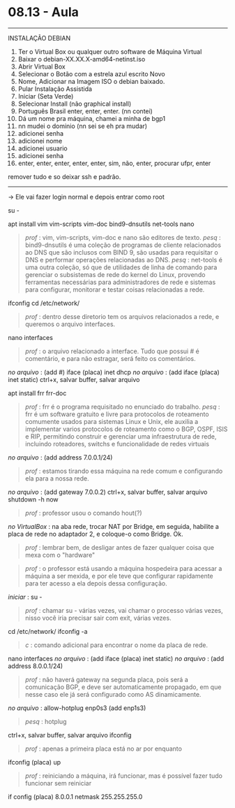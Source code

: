 # 08.13 - Aula

---

INSTALAÇÃO DEBIAN

1. Ter o Virtual Box ou qualquer outro software de Máquina Virtual
2. Baixar o debian-XX.XX.X-amd64-netinst.iso
3. Abrir Virtual Box
4. Selecionar o Botão com a estrela azul escrito Novo
5. Nome, Adicionar na Imagem ISO o debian baixado.
6. Pular Instalação Assistida
7. Iniciar (Seta Verde)
8. Selecionar Install (não graphical install)
9. Português Brasil enter, enter, enter. (nn contei)
10. Dá um nome pra máquina, chamei a minha de bgp1
11. nn mudei o dominio (nn sei se eh pra mudar)
12. adicionei senha
13. adicionei nome
14. adicionei usuario
15. adicionei senha
16. enter, enter, enter, enter, enter, sim, não, enter, procurar ufpr, enter


remover tudo e so deixar ssh e padrão.

---

-> Ele vai fazer login normal e depois entrar como root

su -

apt install vim vim-scripts vim-doc bind9-dnsutils net-tools nano

> *prof* : vim, vim-scripts, vim-doc e nano são editores de texto.
> *pesq* : bind9-dnsutils é uma coleção de programas de cliente relacionados ao DNS que são inclusos com BIND 9, são usadas para requisitar o DNS e performar operações relacionadas ao DNS.
> *pesq* : net-tools é uma outra coleção, só que de utilidades de linha de comando para gerenciar o subsistemas de rede do kernel do Linux, provendo ferramentas necessárias para administradores de rede e sistemas para configurar, monitorar e testar coisas relacionadas a rede.

ifconfig
cd /etc/network/

> *prof* : dentro desse diretorio tem os arquivos relacionados a rede, e queremos o arquivo interfaces.

nano interfaces

> *prof* : o arquivo relacionado a interface. Tudo que possui # é comentário, e para não estragar, será feito os comentários.

*no arquivo* : (add #) iface (placa) inet dhcp
*no arquivo* : (add iface (placa) inet static)
ctrl+x, salvar buffer, salvar arquivo

apt install frr frr-doc

> *prof* : frr é o programa requisitado no enunciado do trabalho.
> *pesq* : frr é um software gratuito e livre para protocolos de roteamento comumente usados para sistemas Linux e Unix, ele auxilia a implementar varios protocolos de roteamento como o BGP, OSPF, ISIS e RIP, permitindo construir e gerenciar uma infraestrutura de rede, incluindo roteadores, switchs e funcionalidade de redes virtuais

*no arquivo* : (add address 7.0.0.1/24)

> *prof* : estamos tirando essa máquina na rede comum e configurando ela para a nossa rede.

*no arquivo* : (add gateway 7.0.0.2)
ctrl+x, salvar buffer, salvar arquivo
shutdown -h now

> *prof* : professor usou o comando hout(?)

*no VirtualBox* : na aba rede, trocar NAT por Bridge, em seguida, habilite a placa de rede no adaptador 2, e coloque-o como Bridge. Ok.

> *prof* : lembrar bem, de desligar antes de fazer qualquer coisa que mexa com o "hardware"

> *prof* : o professor está usando a máquina hospedeira para acessar a máquina a ser mexida, e por ele teve que configurar rapidamente para ter acesso a ela depois dessa configuração.

*iniciar* : su -

> *prof* : chamar su - várias vezes, vai chamar o processo várias vezes, nisso você iria precisar sair com exit, várias vezes.

cd /etc/network/
ifconfig -a

> *c* : comando adicional para encontrar o nome da placa de rede.

nano interfaces
*no arquivo* : (add iface (placa) inet static)
*no arquivo* : (add address 8.0.0.1/24)

> *prof* : não haverá gateway na segunda placa, pois será a comunicação BGP, e deve ser automaticamente propagado, em que nesse caso ele já será configurado como AS dinamicamente.

*no arquivo* : allow-hotplug enp0s3 (add enp1s3)

> *pesq* : hotplug

ctrl+x, salvar buffer, salvar arquivo
ifconfig

> *prof* :  apenas a primeira placa está no ar por enquanto

ifconfig (placa) up

> *prof* : reiniciando a máquina, irá funcionar, mas é possível fazer tudo funcionar sem reiniciar

if config (placa) 8.0.0.1 netmask 255.255.255.0